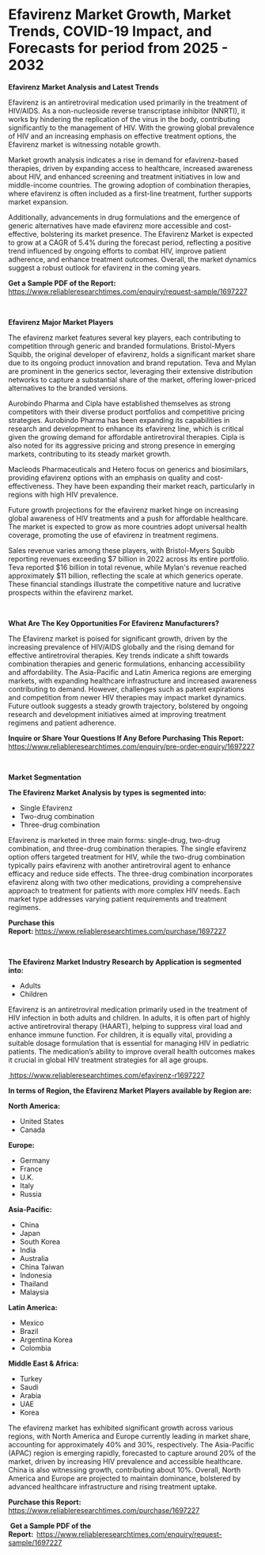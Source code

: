<p><h1>Efavirenz Market Growth, Market Trends, COVID-19 Impact, and Forecasts for period from 2025 - 2032</h1></p><p><strong>Efavirenz Market Analysis and Latest Trends</strong></p>
<p><p>Efavirenz is an antiretroviral medication used primarily in the treatment of HIV/AIDS. As a non-nucleoside reverse transcriptase inhibitor (NNRTI), it works by hindering the replication of the virus in the body, contributing significantly to the management of HIV. With the growing global prevalence of HIV and an increasing emphasis on effective treatment options, the Efavirenz market is witnessing notable growth.</p><p>Market growth analysis indicates a rise in demand for efavirenz-based therapies, driven by expanding access to healthcare, increased awareness about HIV, and enhanced screening and treatment initiatives in low and middle-income countries. The growing adoption of combination therapies, where efavirenz is often included as a first-line treatment, further supports market expansion.</p><p>Additionally, advancements in drug formulations and the emergence of generic alternatives have made efavirenz more accessible and cost-effective, bolstering its market presence. The Efavirenz Market is expected to grow at a CAGR of 5.4% during the forecast period, reflecting a positive trend influenced by ongoing efforts to combat HIV, improve patient adherence, and enhance treatment outcomes. Overall, the market dynamics suggest a robust outlook for efavirenz in the coming years.</p></p>
<p><strong>Get a Sample PDF of the Report:&nbsp;</strong> <a href="https://www.reliableresearchtimes.com/enquiry/request-sample/1697227?utm_campaign=2657&utm_medium=2&utm_source=Github&utm_content=ia&utm_term=19042025&utm_id=efavirenz">https://www.reliableresearchtimes.com/enquiry/request-sample/1697227</a></p>
<p>&nbsp;</p>
<p><strong>Efavirenz Major Market Players</strong></p>
<p><p>The efavirenz market features several key players, each contributing to competition through generic and branded formulations. Bristol-Myers Squibb, the original developer of efavirenz, holds a significant market share due to its ongoing product innovation and brand reputation. Teva and Mylan are prominent in the generics sector, leveraging their extensive distribution networks to capture a substantial share of the market, offering lower-priced alternatives to the branded versions.</p><p>Aurobindo Pharma and Cipla have established themselves as strong competitors with their diverse product portfolios and competitive pricing strategies. Aurobindo Pharma has been expanding its capabilities in research and development to enhance its efavirenz line, which is critical given the growing demand for affordable antiretroviral therapies. Cipla is also noted for its aggressive pricing and strong presence in emerging markets, contributing to its steady market growth.</p><p>Macleods Pharmaceuticals and Hetero focus on generics and biosimilars, providing efavirenz options with an emphasis on quality and cost-effectiveness. They have been expanding their market reach, particularly in regions with high HIV prevalence.</p><p>Future growth projections for the efavirenz market hinge on increasing global awareness of HIV treatments and a push for affordable healthcare. The market is expected to grow as more countries adopt universal health coverage, promoting the use of efavirenz in treatment regimens.</p><p>Sales revenue varies among these players, with Bristol-Myers Squibb reporting revenues exceeding $7 billion in 2022 across its entire portfolio. Teva reported $16 billion in total revenue, while Mylan's revenue reached approximately $11 billion, reflecting the scale at which generics operate. These financial standings illustrate the competitive nature and lucrative prospects within the efavirenz market.</p></p>
<p>&nbsp;</p>
<p><strong>What Are The Key Opportunities For Efavirenz Manufacturers?</strong></p>
<p><p>The Efavirenz market is poised for significant growth, driven by the increasing prevalence of HIV/AIDS globally and the rising demand for effective antiretroviral therapies. Key trends indicate a shift towards combination therapies and generic formulations, enhancing accessibility and affordability. The Asia-Pacific and Latin America regions are emerging markets, with expanding healthcare infrastructure and increased awareness contributing to demand. However, challenges such as patent expirations and competition from newer HIV therapies may impact market dynamics. Future outlook suggests a steady growth trajectory, bolstered by ongoing research and development initiatives aimed at improving treatment regimens and patient adherence.</p></p>
<p><strong>Inquire or Share Your Questions If Any Before Purchasing This Report:</strong> <a href="https://www.reliableresearchtimes.com/enquiry/pre-order-enquiry/1697227?utm_campaign=2657&utm_medium=2&utm_source=Github&utm_content=ia&utm_term=19042025&utm_id=efavirenz">https://www.reliableresearchtimes.com/enquiry/pre-order-enquiry/1697227</a></p>
<p>&nbsp;</p>
<p><strong>Market Segmentation</strong></p>
<p><strong>The Efavirenz Market Analysis by types is segmented into:</strong></p>
<p><ul><li>Single Efavirenz</li><li>Two-drug combination</li><li>Three-drug combination</li></ul></p>
<p><p>Efavirenz is marketed in three main forms: single-drug, two-drug combination, and three-drug combination therapies. The single efavirenz option offers targeted treatment for HIV, while the two-drug combination typically pairs efavirenz with another antiretroviral agent to enhance efficacy and reduce side effects. The three-drug combination incorporates efavirenz along with two other medications, providing a comprehensive approach to treatment for patients with more complex HIV needs. Each market type addresses varying patient requirements and treatment regimens.</p></p>
<p><strong>Purchase this Report:&nbsp;</strong><a href="https://www.reliableresearchtimes.com/purchase/1697227?utm_campaign=2657&utm_medium=2&utm_source=Github&utm_content=ia&utm_term=19042025&utm_id=efavirenz">https://www.reliableresearchtimes.com/purchase/1697227</a></p>
<p>&nbsp;</p>
<p><strong>The Efavirenz Market Industry Research by Application is segmented into:</strong></p>
<p><ul><li>Adults</li><li>Children</li></ul></p>
<p><p>Efavirenz is an antiretroviral medication primarily used in the treatment of HIV infection in both adults and children. In adults, it is often part of highly active antiretroviral therapy (HAART), helping to suppress viral load and enhance immune function. For children, it is equally vital, providing a suitable dosage formulation that is essential for managing HIV in pediatric patients. The medication’s ability to improve overall health outcomes makes it crucial in global HIV treatment strategies for all age groups.</p></p>
<p><a href="https://www.reliableresearchtimes.com/efavirenz-r1697227?utm_campaign=2657&utm_medium=2&utm_source=Github&utm_content=ia&utm_term=19042025&utm_id=efavirenz">&nbsp;https://www.reliableresearchtimes.com/efavirenz-r1697227</a></p>
<p><strong>In terms of Region, the Efavirenz Market Players available by Region are:</strong></p>
<p>
    <p> <strong> North America: </strong>
        <ul>
            <li>United States</li>
            <li>Canada</li>
        </ul>
        </p> 
    <p> <strong> Europe: </strong>
        <ul>
            <li>Germany</li>
            <li>France</li>
            <li>U.K.</li>
            <li>Italy</li>
            <li>Russia</li>
        </ul>
        </p> 
    <p> <strong> Asia-Pacific: </strong>
        <ul>
            <li>China</li>
            <li>Japan</li>
            <li>South Korea</li>
            <li>India</li>
            <li>Australia</li>
            <li>China Taiwan</li>
            <li>Indonesia</li>
            <li>Thailand</li>
            <li>Malaysia</li>
        </ul>
        </p> 
    <p> <strong> Latin America: </strong>
        <ul>
            <li>Mexico</li>
            <li>Brazil</li>
            <li>Argentina Korea</li>
            <li>Colombia</li>
        </ul>
        </p> 
    <p> <strong> Middle East & Africa: </strong>
        <ul>
            <li>Turkey</li>
            <li>Saudi</li>
            <li>Arabia</li>
            <li>UAE</li>
            <li>Korea</li>
        </ul>
    </p>
    </p>
<p><p>The efavirenz market has exhibited significant growth across various regions, with North America and Europe currently leading in market share, accounting for approximately 40% and 30%, respectively. The Asia-Pacific (APAC) region is emerging rapidly, forecasted to capture around 20% of the market, driven by increasing HIV prevalence and accessible healthcare. China is also witnessing growth, contributing about 10%. Overall, North America and Europe are projected to maintain dominance, bolstered by advanced healthcare infrastructure and rising treatment uptake.</p></p>
<p><strong>Purchase this Report: </strong><a href="https://www.reliableresearchtimes.com/purchase/1697227?utm_campaign=2657&utm_medium=2&utm_source=Github&utm_content=ia&utm_term=19042025&utm_id=efavirenz">https://www.reliableresearchtimes.com/purchase/1697227</a></p>
<p>&nbsp;<strong>Get a Sample PDF of the Report:&nbsp;&nbsp;</strong><a href="https://www.reliableresearchtimes.com/enquiry/request-sample/1697227?utm_campaign=2657&utm_medium=2&utm_source=Github&utm_content=ia&utm_term=19042025&utm_id=efavirenz">https://www.reliableresearchtimes.com/enquiry/request-sample/1697227</a></p>
<p><strong></strong></p>
<p><p></p><p></p><p></p></p>